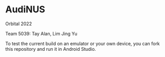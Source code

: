 # AudiNUS 

Orbital 2022

Team 5039: Tay Alan, Lim Jing Yu


To test the current build on an emulator or your own device, you can fork this repository and run it in Android Studio.
